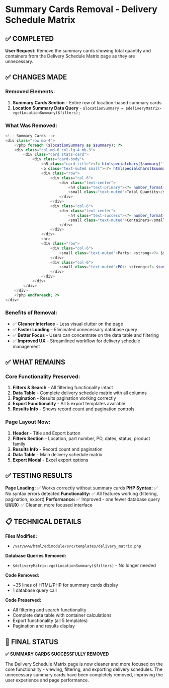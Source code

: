 # Summary Cards Removal - Delivery Schedule Matrix

## ✅ COMPLETED

**User Request:** Remove the summary cards showing total quantity and containers from the Delivery Schedule Matrix page as they are unnecessary.

## ✅ CHANGES MADE

### **Removed Elements:**
1. **Summary Cards Section** - Entire row of location-based summary cards
2. **Location Summary Data Query** - `$locationSummary = $deliveryMatrix->getLocationSummary($filters);`

### **What Was Removed:**
```php
<!-- Summary Cards -->
<div class="row mb-4">
    <?php foreach ($locationSummary as $summary): ?>
    <div class="col-md-6 col-lg-4 mb-3">
        <div class="card stats-card">
            <div class="card-body">
                <h5 class="card-title"><?= htmlspecialchars($summary['location_code']) ?></h5>
                <p class="text-muted small"><?= htmlspecialchars($summary['location_name']) ?></p>
                <div class="row">
                    <div class="col-6">
                        <div class="text-center">
                            <h4 class="text-primary"><?= number_format($summary['total_quantity']) ?></h4>
                            <small class="text-muted">Total Quantity</small>
                        </div>
                    </div>
                    <div class="col-6">
                        <div class="text-center">
                            <h4 class="text-success"><?= number_format($summary['total_containers']) ?></h4>
                            <small class="text-muted">Containers</small>
                        </div>
                    </div>
                </div>
                <hr>
                <div class="row">
                    <div class="col-6">
                        <small class="text-muted">Parts: <strong><?= $summary['unique_parts'] ?></strong></small>
                    </div>
                    <div class="col-6">
                        <small class="text-muted">POs: <strong><?= $summary['unique_pos'] ?></strong></small>
                    </div>
                </div>
            </div>
        </div>
    </div>
    <?php endforeach; ?>
</div>
```

### **Benefits of Removal:**
- ✅ **Cleaner Interface** - Less visual clutter on the page
- ✅ **Faster Loading** - Eliminated unnecessary database query
- ✅ **Better Focus** - Users can concentrate on the data table and filtering
- ✅ **Improved UX** - Streamlined workflow for delivery schedule management

## ✅ WHAT REMAINS

### **Core Functionality Preserved:**
1. **Filters & Search** - All filtering functionality intact
2. **Data Table** - Complete delivery schedule matrix with all columns
3. **Pagination** - Results pagination working correctly
4. **Export Functionality** - All 5 export templates available
5. **Results Info** - Shows record count and pagination controls

### **Page Layout Now:**
1. **Header** - Title and Export button
2. **Filters Section** - Location, part number, PO, dates, status, product family
3. **Results Info** - Record count and pagination
4. **Data Table** - Main delivery schedule matrix
5. **Export Modal** - Excel export options

## ✅ TESTING RESULTS

**Page Loading:** ✅ Works correctly without summary cards
**PHP Syntax:** ✅ No syntax errors detected
**Functionality:** ✅ All features working (filtering, pagination, export)
**Performance:** ✅ Improved - one fewer database query
**UI/UX:** ✅ Cleaner, more focused interface

## 📋 TECHNICAL DETAILS

**Files Modified:** 
- `/var/www/html/edimodule/src/templates/delivery_matrix.php`

**Database Queries Removed:**
- `$deliveryMatrix->getLocationSummary($filters)` - No longer needed

**Code Removed:**
- ~35 lines of HTML/PHP for summary cards display
- 1 database query call

**Code Preserved:**
- All filtering and search functionality
- Complete data table with container calculations
- Export functionality (all 5 templates)
- Pagination and results display

## 🎉 FINAL STATUS

**✅ SUMMARY CARDS SUCCESSFULLY REMOVED**

The Delivery Schedule Matrix page is now cleaner and more focused on the core functionality - viewing, filtering, and exporting delivery schedules. The unnecessary summary cards have been completely removed, improving the user experience and page performance.